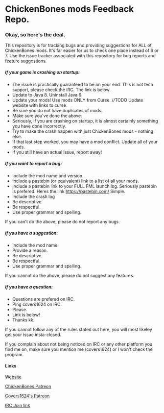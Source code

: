 ChickenBones mods Feedback Repo.
================================
### Okay, so here's the deal.

This repository is for tracking bugs and providing suggestions for ALL of ChickenBones mods. It's far easier for us to check one place instead of 6 or 7. Use the issue tracker associated with this repository for bug reports and feature suggestions.

##### If your game is crashing on startup:
- The issue is practically guaranteed to be on your end. This is not tech support, please check the IRC. The link is below.
- Update to Java 8. Uninstall Java 6.
- Update your mods! Use mods ONLY from Curse. //TODO Update website with links to curse.
- Be sure you do not have duplicates of mods.
- Make sure you've done the above.
- Seriously, if you are crashing on startup, it is almost certainly something you have done incorrectly.
- Try to make the crash happen with just ChickenBones mods - nothing else.
- If that last step worked, you may have a mod conflict. Update all of your mods.
- If you still have an actual issue, report away!

##### If you want to report a bug:
- Include the mod name and version.
- Include a pastebin (or equivalent) link to a list of all your mods.
- Include a pastebin link to your FULL FML launch log. Seriously pastebin is prefered. Heres the link https://pastebin.com/ Simple.
- Include the crash log
- Be descriptive.
- Be respectful.
- Use proper grammar and spelling.

If you can't do the above, please do not report any bugs.

##### If you have a suggestion:
- Include the mod name.
- Provide a reason.
- Be descriptive.
- Be respectful.
- Use proper grammar and spelling.

If you cannot do the above, please do not suggest any features.

##### If you have a question:
- Questions are prefered on IRC.
- Ping covers1624 on IRC.
- Please.
- Link is below!
- Thanks kk.

If you cannot follow any of the rules stated out here, you will most likeley get your issue insta-closed.

If you complain about not being noticed on IRC or any other platform you find me on, make sure you mention me (covers1624) or I won't check the program.

#### Links

[Website](http://chickenbones.net/Pages/links.html)

[ChickenBones Patreon](https://www.patreon.com/cb)

[Covers1624's Patreon](https://www.patreon.com/covers1624)

[IRC Join link](http://webchat.esper.net/?nick=ChickenUser....&channels=ChickenBones)
